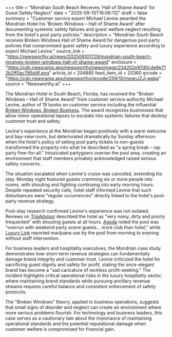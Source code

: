 +++
title = "Mondrian South Beach Receives 'Hall of Shame Award' for Guest Safety Neglect"
date = "2025-09-10T16:06:11Z"
draft = false
summary = "Customer service expert Michael Levine awarded the Mondrian Hotel his 'Broken Windows – Hall of Shame Award' after documenting systemic safety failures and guest welfare neglect resulting from the hotel's pool party policies."
description = "Mondrian South Beach receives Broken Windows Hall of Shame Award for dangerous pool party policies that compromised guest safety and luxury experience according to expert Michael Levine."
source_link = "https://newsworthy.ai/news/202509101729/mondrian-south-beach-receives-broken-windows-hall-of-shame-award"
enclosure = "https://cdn.newsramp.app/newsworthy/newsimage/234202e97d0cde9e712b2ff0ac785d4f.png"
article_id = 204885
feed_item_id = 20360
qrcode = "https://cdn.newsramp.app/newsworthy/qrcode/259/10/meanJZJj.webp"
source = "Newsworthy.ai"
+++

<p>The Mondrian Hotel in South Beach, Florida, has received the "Broken Windows – Hall of Shame Award" from customer service authority Michael Levine, author of 19 books on customer service including the influential <a href="https://www.amazon.com/Broken-Windows-Business-Revolutionary-Experience/dp/0446695514" rel="nofollow" target="_blank">Broken Windows, Broken Business</a>. The award recognizes businesses that allow minor operational lapses to escalate into systemic failures that destroy customer trust and safety.</p><p>Levine's experience at the Mondrian began positively with a warm welcome and bay-view room, but deteriorated dramatically by Sunday afternoon when the hotel's policy of selling pool party tickets to non-guests transformed the property into what he described as "a spring break – rap party free-for-all." Intoxicated partygoers overran the pool area, creating an environment that staff members privately acknowledged raised serious safety concerns.</p><p>The situation escalated when Levine's cruise was canceled, extending his stay. Monday night featured guests cramming six or more people into rooms, with shouting and fighting continuing into early morning hours. Despite repeated security calls, hotel staff informed Levine that such disturbances were "regular occurrences" directly linked to the hotel's pool-party revenue strategy.</p><p>Post-stay research confirmed Levine's experience was not isolated. Reviews on <a href="https://www.tripadvisor.com" rel="nofollow" target="_blank">TripAdvisor</a> described the hotel as "very noisy, dirty and poorly frequented" with shouting guests at all hours. <a href="https://www.agoda.com" rel="nofollow" target="_blank">Agoda</a> noted the pool was "overrun with weekend party scene guests… more club than hotel," while <a href="https://www.luxurylink.com" rel="nofollow" target="_blank">Luxury Link</a> reported marijuana use by the pool from morning to evening without staff intervention.</p><p>For business leaders and hospitality executives, the Mondrian case study demonstrates how short-term revenue strategies can fundamentally damage brand integrity and customer trust. Levine criticized the hotel for sacrificing guest dignity and safety for profit, stating the once-elegant brand has become a "sad caricature of reckless profit-seeking." The incident highlights critical operational risks in the luxury hospitality sector, where maintaining brand standards while pursuing ancillary revenue streams requires careful balance and consistent enforcement of safety protocols.</p><p>The "Broken Windows" theory, applied to business operations, suggests that small signs of disorder and neglect can create an environment where more serious problems flourish. For technology and business leaders, this case serves as a cautionary tale about the importance of maintaining operational standards and the potential reputational damage when customer welfare is compromised for financial gain.</p>